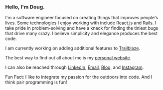 ### Hello, I'm Doug.

I'm a software engineer focused on creating things that improves people's lives. Some technologies I enjoy working with include React.js and Rails. I take pride in problem-solving and have a knack for finding the tiniest bugs that drive many crazy. I believe simplicity and elegance produces the best code.

I am currently working on adding additional features to [Trailblaze](https://github.com/dougschallmoser/trailblaze).

The best way to find out all about me is my [personal website](https://www.dougschallmoser.com/).

I can also be reached through [LinkedIn](https://www.linkedin.com/in/doug-schallmoser/), [Email](mailto:dougschallmoser@gmail.com), [Blog](https://dougschallmoser.medium.com/), and [Instagram](https://www.instagram.com/illbehiking/).

Fun Fact: I like to integrate my passion for the outdoors into code. And I think pair programming is fun!
